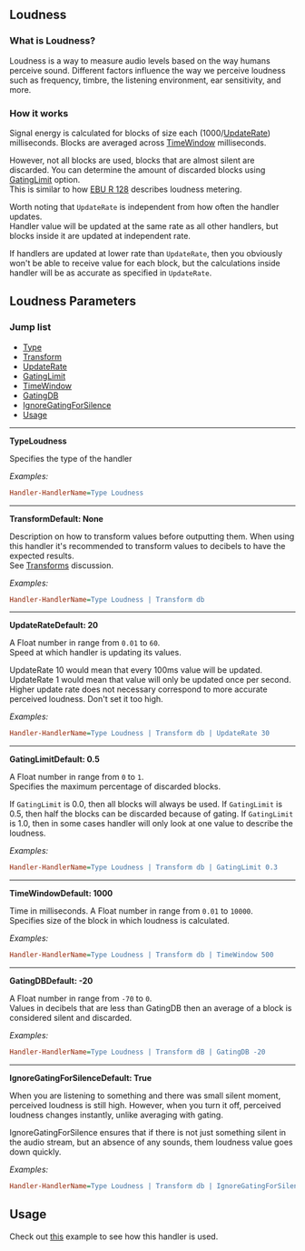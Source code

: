 ## Loudness

### What is Loudness?

Loudness is a way to measure audio levels based on the way humans perceive sound. Different factors influence the way we perceive loudness such as frequency, timbre, the listening environment, ear sensitivity, and more.

### How it works

Signal energy is calculated for blocks of size each (1000/[UpdateRate](#update-rate)) milliseconds. Blocks are averaged across [TimeWindow](#time-window) milliseconds.

However, not all blocks are used, blocks that are almost silent are discarded. You can determine the amount of discarded blocks using [GatingLimit](#gating-limit) option.<br/>
This is similar to how [EBU R 128](https://en.wikipedia.org/wiki/EBU_R_128#EBU_Mode_metering) describes loudness metering.

Worth noting that `UpdateRate` is independent from how often the handler updates.<br/>
Handler value will be updated at the same rate as all other handlers, but blocks inside it are updated at independent rate.

If handlers are updated at lower rate than `UpdateRate`, then you obviously won't be able to receive value for each block, but the calculations inside handler will be as accurate as specified in `UpdateRate`.

## Loudness Parameters

### Jump list

- [Type](#type)
- [Transform](#transform)
- [UpdateRate](#update-rate)
- [GatingLimit](#gating-limit)
- [TimeWindow](#time-window)
- [GatingDB](#gating-db)
- [IgnoreGatingForSilence](#ignore-gating-for-silence)
- [Usage](#usage)

---

<p id="type" class="p-title"><b>Type</b><b>Loudness</b></p>

Specifies the type of the handler

_Examples:_

```ini
Handler-HandlerName=Type Loudness
```

---

<p id="transform" class="p-title"><b>Transform</b><b>Default: None</b></p>

Description on how to transform values before outputting them. When using this handler it's recommended to transform values to decibels to have the expected results.<br/>
See [Transforms](/docs/discussions/transforms.md) discussion.

_Examples:_

```ini
Handler-HandlerName=Type Loudness | Transform db
```

---

<p id="update-rate" class="p-title"><b>UpdateRate</b><b>Default: 20</b></p>

A Float number in range from `0.01` to `60`.<br/>
Speed at which handler is updating its values.

UpdateRate 10 would mean that every 100ms value will be updated.
UpdateRate 1 would mean that value will only be updated once per second.
Higher update rate does not necessary correspond to more accurate perceived loudness. Don't set it too high.

_Examples:_

```ini
Handler-HandlerName=Type Loudness | Transform db | UpdateRate 30
```

---

<p id="gating-limit" class="p-title"><b>GatingLimit</b><b>Default: 0.5</b></p>

A Float number in range from `0` to `1`.<br/>
Specifies the maximum percentage of discarded blocks.

If `GatingLimit` is 0.0, then all blocks will always be used.
If `GatingLimit` is 0.5, then half the blocks can be discarded because of gating.
If `GatingLimit` is 1.0, then in some cases handler will only look at one value to describe the loudness.

_Examples:_

```ini
Handler-HandlerName=Type Loudness | Transform db | GatingLimit 0.3
```

---

<p id="time-window" class="p-title"><b>TimeWindow</b><b>Default: 1000</b></p>

Time in milliseconds. A Float number in range from `0.01` to `10000`.<br/>
Specifies size of the block in which loudness is calculated.

_Examples:_

```ini
Handler-HandlerName=Type Loudness | Transform db | TimeWindow 500
```

---

<p id="gating-db" class="p-title"><b>GatingDB</b><b>Default: -20</b></p>

A Float number in range from `-70` to `0`.<br>
Values in decibels that are less than GatingDB then an average of a block is considered silent and discarded.

_Examples:_

```ini
Handler-HandlerName=Type Loudness | Transform dB | GatingDB -20
```

---

<p id="ignore-gating-for-silence" class="p-title"><b>IgnoreGatingForSilence</b><b>Default: True</b></p>

When you are listening to something and there was small silent moment, perceived loudness is still high. However, when you turn it off, perceived loudness changes instantly, unlike averaging with gating.

IgnoreGatingForSilence ensures that if there is not just something silent in the audio stream, but an absence of any sounds, them loudness value goes down quickly.

_Examples:_

```ini
Handler-HandlerName=Type Loudness | Transform db | IgnoreGatingForSilence True
```

## Usage

Check out [this](/docs/usage-examples/loudness.md) example to see how this handler is used.
